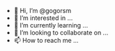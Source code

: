 - 👋 Hi, I’m @gogorsm
- 👀 I’m interested in ...
- 🌱 I’m currently learning ...
- 💞️ I’m looking to collaborate on ...
- 📫 How to reach me ...

<!---
gogorsm/gogorsm is a ✨ special ✨ repository because its `README.md` (this file) appears on your GitHub profile.
You can click the Preview link to take a look at your changes.
--->
